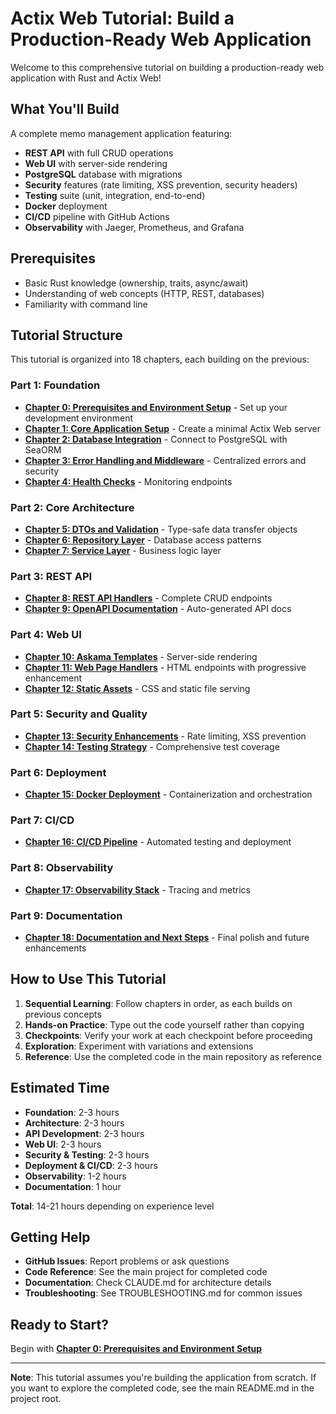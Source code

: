 # Actix Web Tutorial: Build a Production-Ready Web Application

Welcome to this comprehensive tutorial on building a production-ready web application with Rust and Actix Web!

## What You'll Build

A complete memo management application featuring:
- **REST API** with full CRUD operations
- **Web UI** with server-side rendering
- **PostgreSQL** database with migrations
- **Security** features (rate limiting, XSS prevention, security headers)
- **Testing** suite (unit, integration, end-to-end)
- **Docker** deployment
- **CI/CD** pipeline with GitHub Actions
- **Observability** with Jaeger, Prometheus, and Grafana

## Prerequisites

- Basic Rust knowledge (ownership, traits, async/await)
- Understanding of web concepts (HTTP, REST, databases)
- Familiarity with command line

## Tutorial Structure

This tutorial is organized into 18 chapters, each building on the previous:

### Part 1: Foundation
- **[Chapter 0: Prerequisites and Environment Setup](chapter-00.md)** - Set up your development environment
- **[Chapter 1: Core Application Setup](chapter-01.md)** - Create a minimal Actix Web server
- **[Chapter 2: Database Integration](chapter-02.md)** - Connect to PostgreSQL with SeaORM
- **[Chapter 3: Error Handling and Middleware](chapter-03.md)** - Centralized errors and security
- **[Chapter 4: Health Checks](chapter-04.md)** - Monitoring endpoints

### Part 2: Core Architecture
- **[Chapter 5: DTOs and Validation](chapter-05.md)** - Type-safe data transfer objects
- **[Chapter 6: Repository Layer](chapter-06.md)** - Database access patterns
- **[Chapter 7: Service Layer](chapter-07.md)** - Business logic layer

### Part 3: REST API
- **[Chapter 8: REST API Handlers](chapter-08.md)** - Complete CRUD endpoints
- **[Chapter 9: OpenAPI Documentation](chapter-09.md)** - Auto-generated API docs

### Part 4: Web UI
- **[Chapter 10: Askama Templates](chapter-10.md)** - Server-side rendering
- **[Chapter 11: Web Page Handlers](chapter-11.md)** - HTML endpoints with progressive enhancement
- **[Chapter 12: Static Assets](chapter-12.md)** - CSS and static file serving

### Part 5: Security and Quality
- **[Chapter 13: Security Enhancements](chapter-13.md)** - Rate limiting, XSS prevention
- **[Chapter 14: Testing Strategy](chapter-14.md)** - Comprehensive test coverage

### Part 6: Deployment
- **[Chapter 15: Docker Deployment](chapter-15.md)** - Containerization and orchestration

### Part 7: CI/CD
- **[Chapter 16: CI/CD Pipeline](chapter-16.md)** - Automated testing and deployment

### Part 8: Observability
- **[Chapter 17: Observability Stack](chapter-17.md)** - Tracing and metrics

### Part 9: Documentation
- **[Chapter 18: Documentation and Next Steps](chapter-18.md)** - Final polish and future enhancements

## How to Use This Tutorial

1. **Sequential Learning**: Follow chapters in order, as each builds on previous concepts
2. **Hands-on Practice**: Type out the code yourself rather than copying
3. **Checkpoints**: Verify your work at each checkpoint before proceeding
4. **Exploration**: Experiment with variations and extensions
5. **Reference**: Use the completed code in the main repository as reference

## Estimated Time

- **Foundation**: 2-3 hours
- **Architecture**: 2-3 hours
- **API Development**: 2-3 hours
- **Web UI**: 2-3 hours
- **Security & Testing**: 2-3 hours
- **Deployment & CI/CD**: 2-3 hours
- **Observability**: 1-2 hours
- **Documentation**: 1 hour

**Total**: 14-21 hours depending on experience level

## Getting Help

- **GitHub Issues**: Report problems or ask questions
- **Code Reference**: See the main project for completed code
- **Documentation**: Check CLAUDE.md for architecture details
- **Troubleshooting**: See TROUBLESHOOTING.md for common issues

## Ready to Start?

Begin with **[Chapter 0: Prerequisites and Environment Setup](chapter-00.md)**

---

**Note**: This tutorial assumes you're building the application from scratch. If you want to explore the completed code, see the main README.md in the project root.